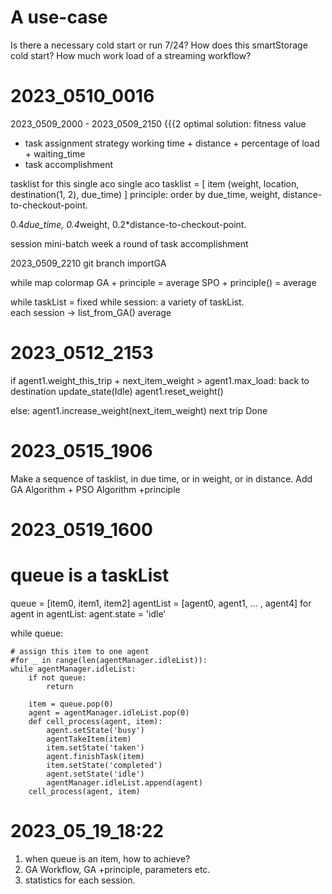 # A use-case
Is there a necessary cold start or run 7/24?
How does this smartStorage cold start? 
How much work load of a streaming workflow?

# 2023_0510_0016
2023_0509_2000 - 2023_0509_2150 {{{2
optimal solution:
fitness value

- task assignment strategy
    working time + distance + percentage of load + waiting_time 
- task accomplishment 

tasklist for this single aco
single aco
tasklist = [ item (weight, location, destination(1, 2), due_time) ] 
principle: order by due_time, weight, distance-to-checkout-point.

0.4*due_time, 0.4*weight, 0.2*distance-to-checkout-point.


session 
mini-batch week
a round of task accomplishment

2023_0509_2210
git branch importGA

while
    map colormap
        GA + principle = average
        SPO + principle() = average

while 
    taskList = fixed
    while 
        session: a variety of taskList.   
        each session -> list_from_GA()
    average


# 2023_0512_2153
if agent1.weight_this_trip + next_item_weight > agent1.max_load:
    back to destination
    update_state(Idle)
    agent1.reset_weight()

else:
    agent1.increase_weight(next_item_weight)
    next trip
Done

# 2023_0515_1906
Make a sequence of tasklist, in due time, or in weight, or in distance. 
Add GA Algorithm + PSO Algorithm +principle

# 2023_0519_1600
# queue is a taskList
queue = [item0, item1, item2]
agentList = [agent0, agent1, ... , agent4]
for agent in agentList:
    agent.state = 'idle'

while queue:

    # assign this item to one agent
    #for _ in range(len(agentManager.idleList)):
    while agentManager.idleList:
        if not queue:
            return

        item = queue.pop(0)
        agent = agentManager.idleList.pop(0)
        def cell_process(agent, item):
            agent.setState('busy')
            agentTakeItem(item)
            item.setState('taken')
            agent.finishTask(item)
            item.setState('completed')
            agent.setState('idle')
            agentManager.idleList.append(agent)
        cell_process(agent, item)


# 2023_05_19_18:22
1. when queue is an item, how to achieve?
2. GA Workflow, GA +principle, parameters etc. 
3. statistics for each session.